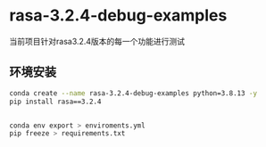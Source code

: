 # rasa-3.2.4-debug-examples
当前项目针对rasa3.2.4版本的每一个功能进行测试

## 环境安装
```bash
conda create --name rasa-3.2.4-debug-examples python=3.8.13 -y
pip install rasa==3.2.4


conda env export > enviroments.yml
pip freeze > requirements.txt
```